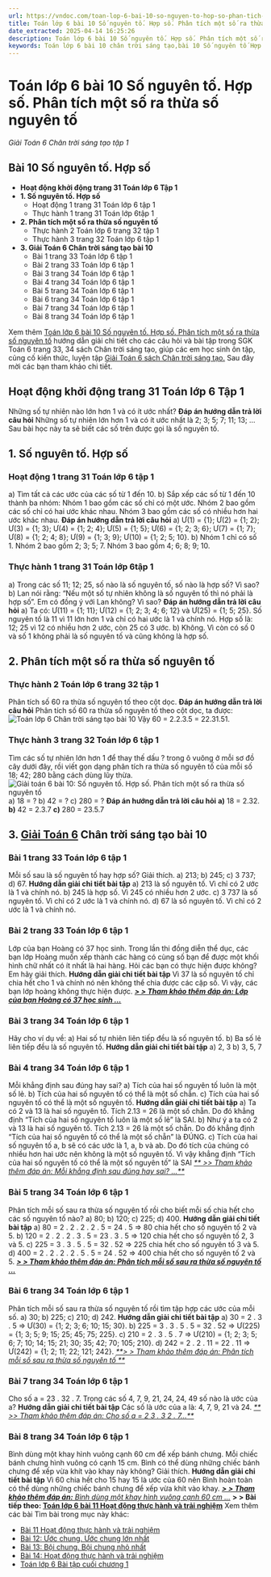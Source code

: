```yaml
---
url: https://vndoc.com/toan-lop-6-bai-10-so-nguyen-to-hop-so-phan-tich-mot-so-ra-thua-so-nguyen-to-235423
title: Toán lớp 6 bài 10 Số nguyên tố. Hợp số. Phân tích một số ra thừa số nguyên tố - Giải Toán 6 Chân trời sáng tạo tập 1 - VnDoc.com
date_extracted: 2025-04-14 16:25:26
description: Toán lớp 6 bài 10 Số nguyên tố. Hợp số. Phân tích một số ra thừa số nguyên tố bao gồm lời giải chi tiết cho từng bài tập cho các em học sinh tham khảo luyện Giải Toán 6 Chân trời sáng tạo tập 1.
keywords: Toán lớp 6 bài 10 chân trời sáng tạo,bài 10 Số nguyên tố Hợp số,Giải Toán 6 chân trời sáng tạo bài 10,toán lớp 6 chân trời sáng tạo bài 10,toán 6,toán lớp 6,giải toán lớp 6,giải toán 6,toán lớp 6 chân trời sáng tạo,toán 6 chân trời sáng tạo,giải toán lớp 6 chân trời sáng tạo,giải toán 6 chân trời sáng tạo,Số nguyên tố Hợp số,Toán lớp 6 trang 34 chân trời sáng tạo
---
```


# Toán lớp 6 bài 10 Số nguyên tố. Hợp số. Phân tích một số ra thừa số nguyên tố
 _Giải Toán 6 Chân trời sáng tạo tập 1_
## **Bài 10 Số nguyên tố. Hợp số**
  * **Hoạt động khởi động trang 31 Toán lớp 6 Tập 1**
  * **1\. Số nguyên tố. Hợp số**
    * Hoạt động 1 trang 31 Toán lớp 6 tập 1
    * Thực hành 1 trang 31 Toán lớp 6tập 1
  * **2\. Phân tích một số ra thừa số nguyên tố**
    * Thực hành 2 Toán lớp 6 trang 32 tập 1
    * Thực hành 3 trang 32 Toán lớp 6 tập 1
  * **3\. Giải Toán 6 Chân trời sáng tạo bài 10**
    * Bài 1 trang 33 Toán lớp 6 tập 1
    * Bài 2 trang 33 Toán lớp 6 tập 1
    * Bài 3 trang 34 Toán lớp 6 tập 1
    * Bài 4 trang 34 Toán lớp 6 tập 1
    * Bài 5 trang 34 Toán lớp 6 tập 1
    * Bài 6 trang 34 Toán lớp 6 tập 1
    * Bài 7 trang 34 Toán lớp 6 tập 1
    * Bài 8 trang 34 Toán lớp 6 tập 1

Xem thêm
[Toán lớp 6 bài 10 Số nguyên tố. Hợp số. Phân tích một số ra thừa số nguyên tố](<https://vndoc.com/toan-lop-6-bai-10-so-nguyen-to-hop-so-phan-tich-mot-so-ra-thua-so-nguyen-to-235423>) hướng dẫn giải chi tiết cho các câu hỏi và bài tập trong SGK Toán 6 trang 33, 34 sách Chân trời sáng tạo, giúp các em học sinh ôn tập, củng cố kiến thức, luyện tập [Giải Toán 6 sách Chân trời sáng tạo.](<https://vndoc.com/toan-lop-6-sach-chan-troi-sang-tao>) Sau đây mời các bạn tham khảo chi tiết.
## Hoạt động khởi động trang 31 Toán lớp 6 Tập 1
Những số tự nhiên nào lớn hơn 1 và có ít ước nhất?
**Đáp án hướng dẫn trả lời câu hỏi**
Những số tự nhiên lớn hơn 1 và có ít ước nhất là 2; 3; 5; 7; 11; 13; …
Sau bài học này ta sẽ biết các số trên được gọi là số nguyên tố.
## 1\. Số nguyên tố. Hợp số
### Hoạt động 1 trang 31 Toán lớp 6 tập 1
a\) Tìm tất cả các ước của các số từ 1 đến 10.
b\) Sắp xếp các số từ 1 đến 10 thành ba nhóm:
Nhóm 1 bao gồm các số chỉ có một ước.
Nhóm 2 bao gồm các số chỉ có hai ước khác nhau.
Nhóm 3 bao gồm các số có nhiều hơn hai ước khác nhau.
**Đáp án hướng dẫn trả lời câu hỏi**
a\) Ư\(1\) = \{1\};
Ư\(2\) = \{1; 2\};
Ư\(3\) = \{1; 3\};
Ư\(4\) = \{1; 2; 4\};
Ư\(5\) = \{1; 5\};
Ư\(6\) = \{1; 2; 3; 6\};
Ư\(7\) = \{1; 7\};
Ư\(8\) = \{1; 2; 4; 8\};
Ư\(9\) = \{1; 3; 9\};
Ư\(10\) = \{1; 2; 5; 10\}.
b\)
Nhóm 1 chỉ có số 1.
Nhóm 2 bao gồm 2; 3; 5; 7.
Nhóm 3 bao gồm 4; 6; 8; 9; 10.
### Thực hành 1 trang 31 Toán lớp 6tập 1
a\) Trong các số 11; 12; 25, số nào là số nguyên tố, số nào là hợp số? Vì sao?
b\) Lan nói rằng: “Nếu một số tự nhiên không là số nguyên tố thì nó phải là hợp số”. Em có đồng ý với Lan không? Vì sao?
**Đáp án hướng dẫn trả lời câu hỏi**
a\) Ta có: Ư\(11\) = \{1; 11\}; Ư\(12\) = \{1; 2; 3; 4; 6; 12\} và Ư\(25\) = \{1; 5; 25\}.
Số nguyên tố là 11 vì 11 lớn hơn 1 và chỉ có hai ước là 1 và chính nó.
Hợp số là: 12; 25 vì 12 có nhiều hơn 2 ước, còn 25 có 3 ước.
b\) Không. Vì còn có số 0 và số 1 không phải là số nguyên tố và cũng không là hợp số.
## 2\. Phân tích một số ra thừa số nguyên tố
### Thực hành 2 Toán lớp 6 trang 32 tập 1
Phân tích số 60 ra thừa số nguyên tố theo cột dọc.
**Đáp án hướng dẫn trả lời câu hỏi**
Phân tích số 60 ra thừa số nguyên tố theo cột dọc, ta được:
![Toán lớp 6 Chân trời sáng tạo bài 10](https://i.vdoc.vn/data/image/2021/10/07/thuc-hanh-2-trang-33-toan-lop-6-tap-1-chan-troi.png)
Vậy 60 = 2.2.3.5 = 22.31.51.
### Thực hành 3 trang 32 Toán lớp 6 tập 1
Tìm các số tự nhiên lớn hơn 1 để thay thế dấu ? trong ô vuông ở mỗi sơ đồ cây dưới đây, rồi viết gọn dạng phân tích ra thừa số nguyên tố của mỗi số 18; 42; 280 bằng cách dùng lũy thừa.
![Giải toán 6 bài 10: Số nguyên tố. Hợp số. Phân tích một số ra thừa số nguyên tố](https://i.vdoc.vn/data/image/2021/10/07/Toan-lop-6-Chan-troi-sang-tao-bai-10.png)
a\) 18 = ?
b\) 42 = ?
c\) 280 = ?
**Đáp án hướng dẫn trả lời câu hỏi**
**a\)**
18 = 2.32.
**b\)**
42 = 2.3.7
**c\)**
280 = 23.5.7
## 3\. [Giải Toán 6](<https://vndoc.com/giai-bai-tap-lop6>) Chân trời sáng tạo bài 10
### Bài 1 trang 33 Toán lớp 6 tập 1
Mỗi số sau là số nguyên tố hay hợp số? Giải thích.
a\) 213;
b\) 245;
c\) 3 737;
d\) 67.
**Hướng dẫn giải chi tiết bài tập**
a\) 213 là số nguyên tố. Vì chỉ có 2 ước là 1 và chính nó.
b\) 245 là hợp số. Vì 245 có nhiều hơn 2 ước.
c\) 3 737 là số nguyên tố. Vì chỉ có 2 ước là 1 và chính nó.
d\) 67 là số nguyên tố. Vì chỉ có 2 ước là 1 và chính nó.
### Bài 2 trang 33 Toán lớp 6 tập 1
Lớp của bạn Hoàng có 37 học sinh. Trong lần thi đồng diễn thể dục, các bạn lớp Hoàng muốn xếp thành các hàng có cùng số bạn để được một khối hình chữ nhất có ít nhất là hai hàng. Hỏi các bạn có thực hiện được không? Em hãy giải thích.
**Hướng dẫn giải chi tiết bài tập**
Vì 37 là số nguyên tố chỉ chia hết cho 1 và chính nó nên không thể chia được các cặp số.
Vì vậy, các bạn lớp hoàng không thực hiện được.
[**_> > Tham khảo thêm đáp án: Lớp của bạn Hoàng có 37 học sinh ..._**](<https://vndoc.com/lop-cua-ban-hoang-co-37-hoc-sinh-trong-lan-thi-dong-dien-the-duc-277199>)
### Bài 3 trang 34 Toán lớp 6 tập 1
Hãy cho ví dụ về:
a\) Hai số tự nhiên liên tiếp đều là số nguyên tố.
b\) Ba số lẻ liên tiếp đều là số nguyên tố.
**Hướng dẫn giải chi tiết bài tập**
a\) 2, 3
b\) 3, 5, 7
### Bài 4 trang 34 Toán lớp 6 tập 1
Mỗi khẳng định sau đúng hay sai?
a\) Tích của hai số nguyên tố luôn là một số lẻ.
b\) Tích của hai số nguyên tố có thể là một số chẵn.
c\) Tích của hai số nguyên tố có thể là một số nguyên tố.
**Hướng dẫn giải chi tiết bài tập**
a\) Ta có 2 và 13 là hai số nguyên tố.
Tích 2.13 = 26 là một số chẵn.
Do đó khẳng định “Tích của hai số nguyên tố luôn là một số lẻ” là SAI.
b\) Như ý a ta có 2 và 13 là hai số nguyên tố.
Tích 2.13 = 26 là một số chẵn.
Do đó khẳng định “Tích của hai số nguyên tố có thể là một số chẵn” là ĐÚNG.
c\) Tích của hai số nguyên tố a, b sẽ có các ước là 1, a, b và ab. Do đó tích của chúng có nhiều hơn hai ước nên không là một số nguyên tố.
Vì vậy khẳng định “Tích của hai số nguyên tố có thể là một số nguyên tố” là SAI
[ _** >> Tham khảo thêm đáp án: Mỗi khẳng định sau đúng hay sai? ...**_](<https://vndoc.com/moi-khang-dinh-sau-dung-hay-sai-a-tich-cua-hai-so-nguyen-to-luon-la-mot-so-le-277185?t=26>)
### Bài 5 trang 34 Toán lớp 6 tập 1
Phân tích mỗi số sau ra thừa số nguyên tố rồi cho biết mỗi số chia hết cho các số nguyên tố nào?
a\) 80;
b\) 120;
c\) 225;
d\) 400.
**Hướng dẫn giải chi tiết bài tập**
a\) 80 = 2 . 2 . 2 . 2 . 5 = 24 . 5
=> 80 chia hết cho số nguyên tố 2 và 5.
b\) 120 = 2 . 2 . 2 . 3 . 5 = 23 . 3 . 5
=> 120 chia hết cho số nguyên tố 2, 3 và 5.
c\) 225 = 3 . 3 . 5 . 5 = 32 . 52
=> 225 chia hết cho số nguyên tố 3 và 5.
d\) 400 = 2 . 2 . 2 . 2 . 5 . 5 = 24 . 52
=> 400 chia hết cho số nguyên tố 2 và 5.
[_**> > Tham khảo thêm đáp án: Phân tích mỗi số sau ra thừa số nguyên tố ...**_](<https://vndoc.com/phan-tich-moi-so-sau-ra-thua-so-nguyen-to-roi-tim-tap-hop-cac-uoc-cua-moi-so-a-30-277174?t=12>)
### Bài 6 trang 34 Toán lớp 6 tập 1
Phân tích mỗi số sau ra thừa số nguyên tố rồi tìm tập hợp các ước của mỗi số.
a\) 30;
b\) 225;
c\) 210;
d\) 242.
**Hướng dẫn giải chi tiết bài tập**
a\) 30 = 2 . 3 . 5 => Ư\(30\) = \{1; 2; 3; 6; 10; 15; 30\}.
b\) 225 = 3 . 3 . 5 . 5 = 32 . 52 => Ư\(225\) = \{1; 3; 5; 9; 15; 25; 45; 75; 225\}.
c\) 210 = 2 . 3 . 5 . 7 => Ư\(210\) = \{1; 2; 3; 5; 6; 7; 10; 14; 15; 21; 30; 35; 42; 70; 105; 210\}.
d\) 242 = 2 . 2 . 11 = 22 . 11 => Ư\(242\) = \{1; 2; 11; 22; 121; 242\}.
[_**> > Tham khảo thêm đáp án: Phân tích mỗi số sau ra thừa số nguyên tố **_](<https://vndoc.com/phan-tich-moi-so-sau-ra-thua-so-nguyen-to-roi-tim-tap-hop-cac-uoc-cua-moi-so-a-30-277174?t=12>)
### Bài 7 trang 34 Toán lớp 6 tập 1
Cho số a = 23 . 32 . 7. Trong các số 4, 7, 9, 21, 24, 24, 49 số nào là ước của a?
**Hướng dẫn giải chi tiết bài tập**
Các số là ước của a là: 4, 7, 9, 21 và 24.
[_** >> Tham khảo thêm đáp án: Cho số a = 2  3  . 3  2  . 7...**_](<https://vndoc.com/cho-so-a-23-32-7-trong-cac-so-4-7-9-21-24-24-49-so-nao-la-uoc-cua-a-277168?t=1>)
### Bài 8 trang 34 Toán lớp 6 tập 1
Bình dùng một khay hình vuông cạnh 60 cm để xếp bánh chưng. Mỗi chiếc bánh chưng hình vuông có cạnh 15 cm. Bình có thể dùng những chiếc bánh chưng để xếp vừa khít vào khay này không? Giải thích.
**Hướng dẫn giải chi tiết bài tập**
Vì 60 chia hết cho 15 hay 15 là ước của 60 nên Bình hoàn toàn có thể dùng những chiếc bánh chưng để xếp vừa khít vào khay.
[_**> > Tham khảo thêm đáp án:** Bình dùng một khay hình vuông cạnh 60 cm ..._](<https://vndoc.com/binh-dung-mot-khay-hinh-vuong-canh-60-cm-de-xep-banh-chung-277162>)
**> > Bài tiếp theo: [Toán lớp 6 bài 11 Hoạt động thực hành và trải nghiệm](<https://vndoc.com/toan-6-bai-11-hoat-dong-thuc-hanh-va-trai-nghiem-245356>)**
Xem thêm các bài Tìm bài trong mục này khác:
  * [Bài 11 Hoạt động thực hành và trải nghiệm](</toan-6-bai-11-hoat-dong-thuc-hanh-va-trai-nghiem-245356>)
  * [Bài 12: Ước chung. Ước chung lớn nhất](</toan-lop-6-bai-12-uoc-chung-uoc-chung-lon-nhat-235430>)
  * [Bài 13: Bội chung. Bội chung nhỏ nhất](</toan-lop-6-bai-13-boi-chung-boi-chung-nho-nhat-235447>)
  * [Bài 14: Hoạt động thực hành và trải nghiệm](</toan-lop-6-bai-14-hoat-dong-thuc-hanh-va-trai-nghiem-235473>)
  * [Toán lớp 6 Bài tập cuối chương 1 ](</toan-lop-6-bai-tap-cuoi-chuong-1-chan-troi-sang-tao-235483>)

